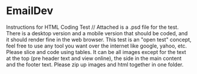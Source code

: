 # EmailDev
Instructions for HTML Coding Test //
Attached is a .psd file for the test. 
There is a desktop version and a mobile version that should be coded, and it should render fine in the web browser.
This test is an "open test" concept, feel free to use any tool you want over the internet like google, yahoo, etc. 
Please slice and code using tables. It can be all images except for the text at the top (pre header text and view online), the side in the main content and the footer text.
Please zip up images and html together in one folder.
